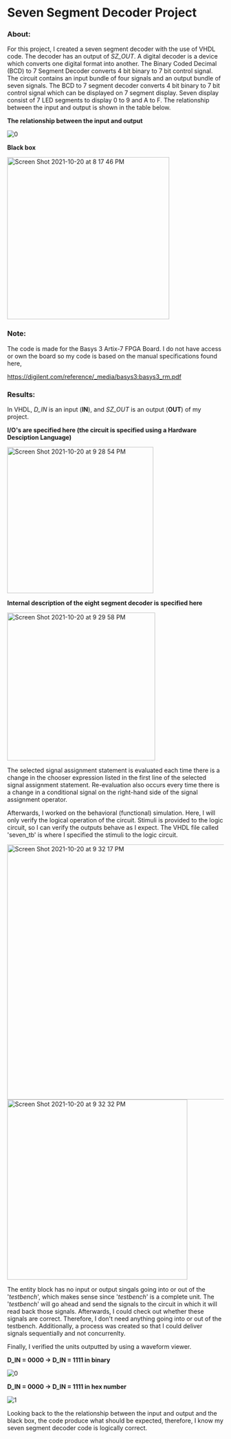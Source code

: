 # Seven Segment Decoder Project

### About:

For this project, I created a seven segment decoder with the use of VHDL code. The decoder has an output of *SZ_OUT*. A digital decoder is a device which converts one digital format into another. The Binary Coded Decimal (BCD) to 7 Segment Decoder converts 4 bit binary to 7 bit control signal. The circuit contains an input bundle of four signals and an output bundle of seven signals. The BCD to 7 segment decoder converts 4 bit binary to 7 bit control signal which can be displayed on 7 segment display. Seven display consist of 7 LED segments to display 0 to 9 and A to F. The relationship between the input and output is shown in the table below. 

**The relationship between the input and output**

![0](https://user-images.githubusercontent.com/89553126/138180469-c66523bb-f2bf-42b5-bc41-26f11a1b7f11.png)

**Black box**

<img width="377" alt="Screen Shot 2021-10-20 at 8 17 46 PM" src="https://user-images.githubusercontent.com/89553126/138194093-16b0ead9-3802-4bda-9de0-6f672ba2277b.png">
 
### Note:

The code is made for the Basys 3 Artix-7 FPGA Board. I do not have access or own the board so my code is based on the manual specifications found here,

https://digilent.com/reference/_media/basys3:basys3_rm.pdf

### Results: 

In VHDL, *D_IN* is an input (**IN**), and *SZ_OUT* is an output (**OUT**) of my project.

**I/O's are specified here (the circuit is specified using a Hardware Desciption Language)**

<img width="340" alt="Screen Shot 2021-10-20 at 9 28 54 PM" src="https://user-images.githubusercontent.com/89553126/138200815-d9c8c528-1a95-4a76-8d29-45f86943a452.png">

**Internal description of the eight segment decoder is specified here**

<img width="344" alt="Screen Shot 2021-10-20 at 9 29 58 PM" src="https://user-images.githubusercontent.com/89553126/138200958-2a5ae9c5-bced-49d5-ad27-5190169bcc9a.png">

The selected signal assignment statement is evaluated each time there is a change in the chooser expression listed in the first line of the selected signal assignment statement. Re-evaluation also occurs every time there is a change in a conditional signal on the right-hand side of the signal assignment operator.

Afterwards, I worked on the behavioral (functional) simulation. Here, I will only verify the logical operation of the circuit. Stimuli is provided to the logic circuit, so I can verify the outputs behave as I expect. The VHDL file called 'seven_tb' is where I specified the stimuli to the logic circuit.

<img width="593" alt="Screen Shot 2021-10-20 at 9 32 17 PM" src="https://user-images.githubusercontent.com/89553126/138201206-c8f4c792-48aa-42cb-90db-ce6bfe76be28.png">

<img width="419" alt="Screen Shot 2021-10-20 at 9 32 32 PM" src="https://user-images.githubusercontent.com/89553126/138201212-9d1e1d6d-db9f-4a83-845e-a3beb810bc24.png">

The entity block has no input or output singals going into or out of the '*testbench*', which makes sense since '*testbench*' is a complete unit. The '*testbench*' will go ahead and send the signals to the circuit in which it will read back those signals. Afterwards, I could check out whether these signals are correct. Therefore, I don't need anything going into or out of the testbench. Additionally, a process was created so that I could deliver signals sequentially and not concurrenlty.

Finally, I verified the units outputted by using a waveform viewer.
 
**D_IN = 0000 → D_IN = 1111 in binary**

![0](https://user-images.githubusercontent.com/89553126/138179532-c3e6f2e4-6f4c-451f-b47f-fa39fce5667c.png)

**D_IN = 0000 → D_IN = 1111 in hex number**

![1](https://user-images.githubusercontent.com/89553126/138179536-9018eec0-4211-4925-9c21-a2869f8cbf2e.png)

Looking back to the the relationship between the input and output and the black box, the code produce what should be expected, therefore, I know my seven segment decoder code is logically correct.
